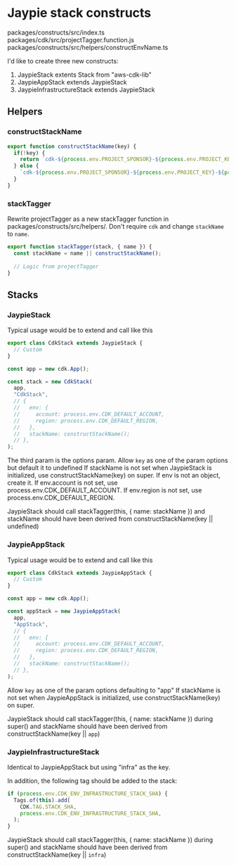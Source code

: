# Jaypie stack constructs

packages/constructs/src/index.ts
packages/cdk/src/projectTagger.function.js
packages/constructs/src/helpers/constructEnvName.ts

I'd like to create three new constructs:
1. JaypieStack extents Stack from "aws-cdk-lib"
2. JaypieAppStack extends JaypieStack
3. JaypieInfrastructureStack extends JaypieStack

## Helpers

### constructStackName

```typescript
export function constructStackName(key) {
  if(!key) {
    return `cdk-${process.env.PROJECT_SPONSOR}-${process.env.PROJECT_KEY}-${process.env.PROJECT_ENV}-${process.env.PROJECT_NONCE}`;
  } else {
    `cdk-${process.env.PROJECT_SPONSOR}-${process.env.PROJECT_KEY}-${process.env.PROJECT_ENV}-${process.env.PROJECT_NONCE}-${key}`;
  }
}
```

### stackTagger

Rewrite projectTagger as a new stackTagger function in packages/constructs/src/helpers/.
Don't require `cdk` and change `stackName` to `name`.

```typescript
export function stackTagger(stack, { name }) {
  const stackName = name || constructStackName();
  
  // Logic from projectTagger
}
```

## Stacks

### JaypieStack

Typical usage would be to extend and call like this

```typescript
export class CdkStack extends JaypieStack {
  // Custom
}

const app = new cdk.App();

const stack = new CdkStack(
  app,
  "CdkStack",
  // {
  //   env: {
  //     account: process.env.CDK_DEFAULT_ACCOUNT,
  //     region: process.env.CDK_DEFAULT_REGION,
  //   },
  //   stackName: constructStackName();
  // },
);
```

The third param is the options param.
Allow `key` as one of the param options but default it to undefined
If stackName is not set when JaypieStack is initialized, use constructStackName(key) on super.
If env is not an object, create it.
If env.account is not set, use process.env.CDK_DEFAULT_ACCOUNT.
If env.region is not set, use process.env.CDK_DEFAULT_REGION.

JaypieStack should call stackTagger(this, { name: stackName }) and stackName should have been derived from constructStackName(key || undefined)

### JaypieAppStack

Typical usage would be to extend and call like this

```typescript
export class CdkStack extends JaypieAppStack {
  // Custom
}

const app = new cdk.App();

const appStack = new JaypieAppStack(
  app,
  "AppStack",
  // {
  //   env: {
  //     account: process.env.CDK_DEFAULT_ACCOUNT,
  //     region: process.env.CDK_DEFAULT_REGION,
  //   },
  //   stackName: constructStackName();
  // },
);
```

Allow `key` as one of the param options defaulting to "app"
If stackName is not set when JaypieAppStack is initialized, use constructStackName(key) on super.

JaypieStack should call stackTagger(this, { name: stackName }) during super() and stackName should have been derived from constructStackName(key || `app`)

### JaypieInfrastructureStack

Identical to JaypieAppStack but using "infra" as the key.

In addition, the following tag should be added to the stack:

```typescript
if (process.env.CDK_ENV_INFRASTRUCTURE_STACK_SHA) {
  Tags.of(this).add(
    CDK.TAG.STACK_SHA,
    process.env.CDK_ENV_INFRASTRUCTURE_STACK_SHA,
  );
}
```

JaypieStack should call stackTagger(this, { name: stackName }) during super() and stackName should have been derived from constructStackName(key || `infra`)
